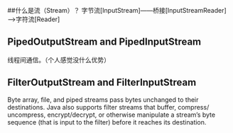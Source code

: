 ##什么是流（Stream）？
字节流[InputStream]——桥接[InputStreamReader]——>字符流[Reader]


## PipedOutputStream and PipedInputStream

线程间通信。（个人感觉没什么优势）

## FilterOutputStream and FilterInputStream

Byte array, file, and piped streams pass bytes unchanged to their
destinations. Java also supports filter streams that buffer, compress/
uncompress, encrypt/decrypt, or otherwise manipulate a stream’s byte
sequence (that is input to the filter) before it reaches its destination.




